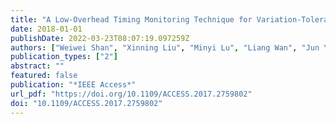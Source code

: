 ```yaml
---
title: "A Low-Overhead Timing Monitoring Technique for Variation-Tolerant Near-Threshold Digital Integrated Circuits"
date: 2018-01-01
publishDate: 2022-03-23T08:07:19.097259Z
authors: ["Weiwei Shan", "Xinning Liu", "Minyi Lu", "Liang Wan", "Jun Yang"]
publication_types: ["2"]
abstract: ""
featured: false
publication: "*IEEE Access*"
url_pdf: "https://doi.org/10.1109/ACCESS.2017.2759802"
doi: "10.1109/ACCESS.2017.2759802"
---
```



